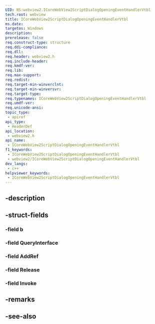 ```yaml
---
UID: NS:webview2.ICoreWebView2ScriptDialogOpeningEventHandlerVtbl
tech.root: webview
title: ICoreWebView2ScriptDialogOpeningEventHandlerVtbl
ms.date: 
targetos: Windows
description: 
prerelease: false
req.construct-type: structure
req.ddi-compliance: 
req.dll: 
req.header: webview2.h
req.include-header: 
req.kmdf-ver: 
req.lib: 
req.max-support: 
req.redist: 
req.target-min-winverclnt: 
req.target-min-winversvr: 
req.target-type: 
req.typenames: ICoreWebView2ScriptDialogOpeningEventHandlerVtbl
req.umdf-ver: 
req.unicode-ansi: 
topic_type:
 - apiref
api_type:
 - HeaderDef
api_location:
 - webview2.h
api_name:
 - ICoreWebView2ScriptDialogOpeningEventHandlerVtbl
f1_keywords:
 - ICoreWebView2ScriptDialogOpeningEventHandlerVtbl
 - webview2/ICoreWebView2ScriptDialogOpeningEventHandlerVtbl
dev_langs:
 - c++
helpviewer_keywords:
 - ICoreWebView2ScriptDialogOpeningEventHandlerVtbl
---
```


## -description

## -struct-fields

### -field b

### -field QueryInterface

### -field AddRef

### -field Release

### -field Invoke

## -remarks

## -see-also

